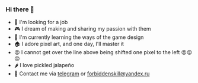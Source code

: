 ### Hi there 👋
- 🔎 I'm looking for a job
- 🎮 I dream of making and sharing my passion with them
- 🤔 I'm currently learning the ways of the game design
- 🏠 I adore pixel art, and one day, I'll master it
- 😡 I cannot get over the line above being shifted one pixel to the left 😡😡😡
- 🌶️ I love pickled jalapeño
- 💬 Contact me via [telegram](https://t.me/n7winner) or forbiddenskill@yandex.ru

<!--
**N7winner/N7winner** is a ✨ _special_ ✨ repository because its `README.md` (this file) appears on your GitHub profile.

Here are some ideas to get you started:

- 🔭 I’m currently working on ...
- 🌱 I’m currently learning ...
- 🔎 I'm looking for a job
- 👯 I’m looking to collaborate on ...
- 🤔 I’m looking for help with ...
- 💬 Ask me about ...
- 📫 How to reach me: ...
- 😄 Pronouns: ...
- ⚡ Fun fact: ...
-->
